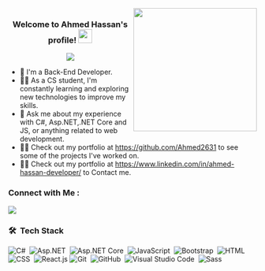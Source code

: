 
<img width="250" align="right" src="https://c.tenor.com/_DOBjnGspYAAAAAM/code-coding.gif">

<h3 align="center">
  Welcome to Ahmed Hassan's profile!
  <img src="https://media.giphy.com/media/hvRJCLFzcasrR4ia7z/giphy.gif" width="28">
</h3>

<!-- Typing SVG by DenverCoder1 - https://github.com/DenverCoder1/readme-typing-svg -->
<p align="center">
  <a href="https://github.com/DenverCoder1/readme-typing-svg"><img src="https://readme-typing-svg.herokuapp.com/?lines=Back-end%20developer;Always%20learning%20new%20things&font=Fira%20Code&center=true&width=440&height=45&color=f75c7e&vCenter=true&size=22"></a>
</p> 

- 🏢 I'm a Back-End Developer.
- 👨‍💻 As a CS student, I'm constantly learning and exploring new technologies to improve my skills.
- 💬 Ask me about my experience with C#, Asp.NET,.NET Core and JS, or anything related to web development.
- 👨‍💻 Check out my portfolio at https://github.com/Ahmed2631 to see some of the projects I've worked on.
- 👨‍💻 Check out my portfolio at  https://www.linkedin.com/in/ahmed-hassan-developer/ to Contact me.


### Connect with Me :

<a href="https://www.linkedin.com/in/ahmed-hassan-developer/" target="_blank"><img src="https://img.shields.io/badge/-Ahmed%20Hassan-0077B5?style=for-the-badge&logo=Linkedin&logoColor=white"/></a>
### 🛠 &nbsp;Tech Stack
![C#](https://img.shields.io/badge/-CSharp-05122A?style=flat&logo=CSharp)&nbsp;
![Asp.NET](https://img.shields.io/badge/-Asp.NET-05122A?style=flat&logo=Asp.Net)&nbsp;
![Asp.NET Core](https://img.shields.io/badge/-Asp.NET-05122A?style=flat&logo=Asp.Net)&nbsp;
![JavaScript](https://img.shields.io/badge/-JavaScript-05122A?style=flat&logo=javascript)&nbsp;
![Bootstrap](https://img.shields.io/badge/-Bootstrap-05122A?style=flat&logo=bootstrap&logoColor=563D7C)&nbsp;
![HTML](https://img.shields.io/badge/-HTML-05122A?style=flat&logo=HTML5)&nbsp;
![CSS](https://img.shields.io/badge/-CSS-05122A?style=flat&logo=CSS3&logoColor=1572B6)&nbsp;
![React.js](https://img.shields.io/badge/-React-05122A?style=flat&logo=react)
![Git](https://img.shields.io/badge/-Git-05122A?style=flat&logo=git)&nbsp;
![GitHub](https://img.shields.io/badge/-GitHub-05122A?style=flat&logo=github)&nbsp;
![Visual Studio Code](https://img.shields.io/badge/-Visual%20Studio%20Code-05122A?style=flat&logo=visual-studio-code&logoColor=007ACC)&nbsp;
![Sass](https://img.shields.io/badge/-Sass-05122A?style=flat&logo=sass)&nbsp;






